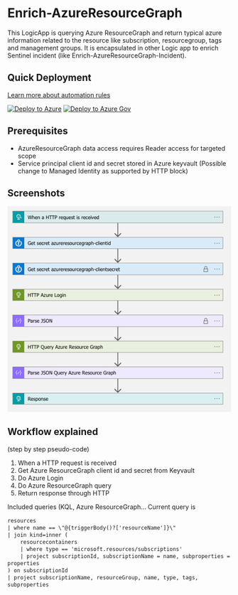 # Enrich-AzureResourceGraph

This LogicApp is querying Azure ResourceGraph and return typical azure information related to the resource like subscription, resourcegroup, tags and management groups.
It is encapsulated in other Logic app to enrich Sentinel incident (like Enrich-AzureResourceGraph-Incident).

## Quick Deployment

[Learn more about automation rules](https://docs.microsoft.com/azure/sentinel/automate-incident-handling-with-automation-rules#creating-and-managing-automation-rules)

[![Deploy to Azure](https://aka.ms/deploytoazurebutton)](https://portal.azure.com/#create/Microsoft.Template/uri/https%3A%2F%2Fraw.githubusercontent.com%2FAzure%2FAzure-Sentinel%2Fmaster%2FPlaybooks%2FEnrich-AzureResourceGraph%2Fazuredeploy.json)
[![Deploy to Azure Gov](https://aka.ms/deploytoazuregovbutton)](https://portal.azure.us/#create/Microsoft.Template/uri/https%3A%2F%2Fraw.githubusercontent.com%2FAzure%2FAzure-Sentinel%2Fmaster%2FPlaybooks%2FEnrich-AzureResourceGraph%2Fazuredeploy.json)


## Prerequisites

* AzureResourceGraph data access requires Reader access for targeted scope
* Service principal client id and secret stored in Azure keyvault (Possible change to Managed Identity as supported by HTTP block)

## Screenshots
![Enrich-AzureResourceGraph](./images/Enrich-AzureResourceGraph.png)

## Workflow explained
(step by step pseudo-code)

1. When a HTTP request is received
2. Get Azure ResourceGraph client id and secret from Keyvault
3. Do Azure Login
4. Do Azure ResourceGraph query
5. Return response through HTTP

Included queries (KQL, Azure ResourceGraph...
Current query is
```
resources
| where name == \"@{triggerBody()?['resourceName']}\"
| join kind=inner (
    resourcecontainers
    | where type == 'microsoft.resources/subscriptions'
    | project subscriptionId, subscriptionName = name, subproperties = properties
) on subscriptionId
| project subscriptionName, resourceGroup, name, type, tags, subproperties
```
